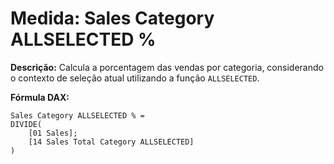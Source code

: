 # Medida: Sales Category ALLSELECTED %

**Descrição:** Calcula a porcentagem das vendas por categoria, considerando o contexto de seleção atual utilizando a função `ALLSELECTED`.

**Fórmula DAX:**
```DAX
Sales Category ALLSELECTED % = 
DIVIDE(
    [01 Sales];
    [14 Sales Total Category ALLSELECTED]
)
